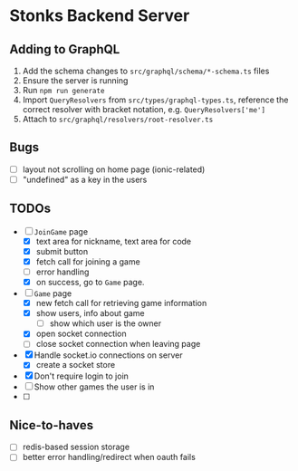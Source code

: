 # Stonks Backend Server

## Adding to GraphQL

1. Add the schema changes to `src/graphql/schema/*-schema.ts` files
1. Ensure the server is running
1. Run `npm run generate`
1. Import `QueryResolvers` from `src/types/graphql-types.ts`, reference the correct resolver with bracket notation, e.g. `QueryResolvers['me']`
1. Attach to `src/graphql/resolvers/root-resolver.ts`

## Bugs

- [ ] layout not scrolling on home page (ionic-related)
- [ ] "undefined" as a key in the users

## TODOs

- [ ] `JoinGame` page
  - [x] text area for nickname, text area for code
  - [x] submit button
  - [x] fetch call for joining a game
  - [ ] error handling
  - [x] on success, go to `Game` page.
- [ ] `Game` page
  - [x] new fetch call for retrieving game information
  - [x] show users, info about game
    - [ ] show which user is the owner
  - [x] open socket connection
  - [ ] close socket connection when leaving page
- [x] Handle socket.io connections on server
  - [x] create a socket store
- [x] Don't require login to join
- [ ] Show other games the user is in
- [ ]

## Nice-to-haves

- [ ] redis-based session storage
- [ ] better error handling/redirect when oauth fails
